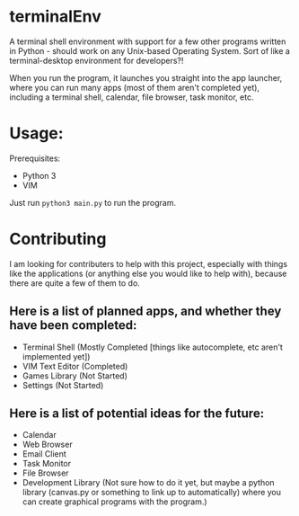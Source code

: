 # terminalEnv
A terminal shell environment with support for a few other programs written in Python - should work on any Unix-based Operating System. Sort of like a terminal-desktop environment for developers?!

When you run the program, it launches you straight into the app launcher, where you can run many apps (most of them aren't completed yet), including a terminal shell, calendar, file browser, task monitor, etc.

# Usage:
Prerequisites:
* Python 3
* VIM

Just run `python3 main.py` to run the program.

# Contributing
I am looking for contributers to help with this project, especially with things like the applications (or anything else you would like to help with), because there are quite a few of them to do.

## Here is a list of planned apps, and whether they have been completed:
* Terminal Shell (Mostly Completed [things like autocomplete, etc aren't implemented yet])
* VIM Text Editor (Completed)
* Games Library (Not Started)
* Settings (Not Started)

## Here is a list of potential ideas for the future:
* Calendar
* Web Browser
* Email Client
* Task Monitor
* File Browser
* Development Library (Not sure how to do it yet, but maybe a python library (canvas.py or something to link up to automatically) where you can create graphical programs with the program.)